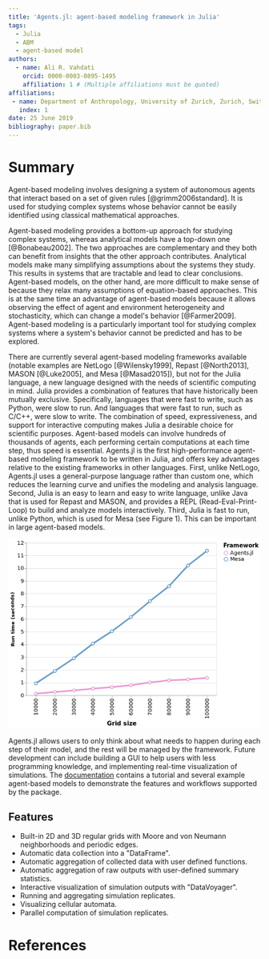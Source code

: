 ```yaml
---
title: 'Agents.jl: agent-based modeling framework in Julia'
tags:
  - Julia
  - ABM
  - agent-based model
authors:
  - name: Ali R. Vahdati
    orcid: 0000-0003-0895-1495
    affiliation: 1 # (Multiple affiliations must be quoted)
affiliations:
 - name: Department of Anthropology, University of Zurich, Zurich, Switzerland
   index: 1
date: 25 June 2019
bibliography: paper.bib
---
```


# Summary

Agent-based modeling involves designing a system of autonomous agents that interact based on a set of given rules [@grimm2006standard]. It is used for studying complex systems whose behavior cannot be easily identified using classical mathematical approaches.

Agent-based modeling provides a bottom-up approach for studying complex systems, whereas analytical models have a top-down one [@Bonabeau2002]. The two approaches are complementary and they both can benefit from insights that the other approach contributes. Analytical models make many simplifying assumptions about the systems they study. This results in systems that are tractable and lead to clear conclusions. Agent-based models, on the other hand, are more difficult to make sense of because they relax many assumptions of equation-based approaches. This is at the same time an advantage of agent-based models because it allows observing the effect of agent and environment heterogeneity and stochasticity, which can change a model's behavior [@Farmer2009]. Agent-based modeling is a particularly important tool for studying complex systems where a system's behavior cannot be predicted and has to be explored.

There are currently several agent-based modeling frameworks available (notable examples are NetLogo [@Wilensky1999], Repast [@North2013], MASON [@Luke2005], and Mesa [@Masad2015]), but not for the Julia language, a new language designed with the needs of scientific computing in mind. Julia provides a combination of features that have historically been mutually exclusive. Specifically, languages that were fast to write, such as Python, were slow to run. And languages that were fast to run, such as C/C++, were slow to write. The combination of speed, expressiveness, and support for interactive computing makes Julia a desirable choice for scientific purposes. Agent-based models can involve hundreds of thousands of agents, each performing certain computations at each time step, thus speed is essential.  Agents.jl is the first high-performance agent-based modeling framework to be written in Julia, and offers key advantages relative to the existing frameworks in other languages. First, unlike NetLogo, Agents.jl uses a general-purpose language rather than custom one, which reduces the learning curve and unifies the modeling and analysis language. Second, Julia is an easy to learn and easy to write language, unlike Java that is used for Repast and MASON, and provides a REPL (Read-Eval-Print-Loop) to build and analyze models interactively. Third, Julia is fast to run, unlike Python, which is used for Mesa (see Figure 1). This can be important in large agent-based models.

![Speed comparison of a version of the "forest fire" model in Agents.jl vs Mesa. The same implementation of the model in Agents.jl (originally taken from Mesa's example and then re-implemented in Agents.jl) shows more than 8x speed gain. See the documentation for more details.](benchmark01.png)

Agents.jl allows users to only think about what needs to happen during each step of their model, and the rest will be managed by the framework. Future development can include building a GUI to help users with less programming knowledge, and implementing real-time visualization of simulations. The [documentation](https://kavir1698.github.io/Agents.jl/dev/) contains a tutorial and several example agent-based models to demonstrate the features and workflows supported by the package.

## Features

* Built-in 2D and 3D regular grids with Moore and von Neumann neighborhoods and periodic edges.
* Automatic data collection into a "DataFrame".
* Automatic aggregation of collected data with user defined functions.
* Automatic aggregation of raw outputs with user-defined summary statistics. 
* Interactive visualization of simulation outputs with "DataVoyager".
* Running and aggregating simulation replicates.
* Visualizing cellular automata.
* Parallel computation of simulation replicates.

# References
